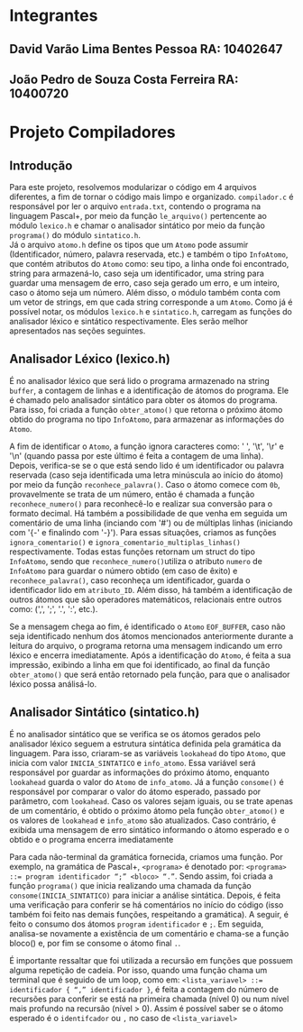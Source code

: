 # Integrantes

## David Varão Lima Bentes Pessoa   RA: 10402647
## João Pedro de Souza Costa Ferreira RA: 10400720

# Projeto Compiladores

## Introdução
Para este projeto, resolvemos modularizar o código em 4 arquivos diferentes, a fim de tornar o código mais limpo e organizado. `compilador.c` é responsável por ler o arquivo `entrada.txt`, contendo o programa na linguagem Pascal+, por meio da função `le_arquivo()` pertencente ao módulo `lexico.h` e chamar o analisador sintático por meio da função `programa()` do  módulo `sintatico.h`.  
Já o arquivo `atomo.h` define os tipos que um `Atomo` pode assumir (Identificador, número, palavra reservada, etc.) e também o tipo `InfoAtomo`, que contém atributos do `Atomo` como: seu tipo, a linha onde foi encontrado, string para armazená-lo, caso seja um identificador, uma string para guardar uma mensagem de erro, caso seja gerado um erro, e um inteiro, caso o átomo seja um número.  Além disso, o módulo também conta com um vetor de strings, em que cada string corresponde a um `Atomo`.
Como já é possível notar, os módulos `lexico.h` e `sintatico.h`, carregam as funções do analisador léxico e sintático respectivamente. Eles serão melhor apresentados nas seções seguintes.

## Analisador Léxico (lexico.h)
É no analisador léxico que será lido o programa armazenado na string `buffer`, a contagem de linhas e a identificação de átomos do programa. Ele é chamado pelo analisador sintático para obter os átomos do programa. Para isso, foi criada a função `obter_atomo()` que retorna o próximo átomo obtido do programa no tipo `InfoAtomo`, para armazenar as informações do `Atomo`.    

A fim de identificar o `Atomo`, a função ignora caracteres como: ' ', '\t', '\r' e '\n' (quando passa por este último é feita a contagem de uma linha). Depois, verifica-se se o que está sendo lido é um identificador ou palavra reservada (caso seja identificada uma letra minúscula ao início do átomo) por meio da função `reconhece_palavra()`. Caso o átomo comece com `0b`, provavelmente se trata de um número, então é chamada a função `reconhece_numero()` para reconhecê-lo e realizar sua conversão para o formato decimal. Há também a possibilidade de que venha em seguida um comentário de uma linha (inciando com '#') ou de múltiplas linhas (iniciando com '{-' e finalindo com '-}'). Para essas situações, criamos as funções `ignora_comentario()` e `ignora_comentario_multiplas_linhas()` respectivamente. Todas estas funções retornam um struct do tipo `InfoAtomo`, sendo que `reconhece_numero()`utiliza o atributo `numero` de `InfoAtomo` para guardar o número obtido (em caso de êxito) e `reconhece_palavra()`, caso reconheça um identificador, guarda o identificador lido em `atributo_ID`. Além disso, há também a identificação de outros átomos que são operadores matemáticos, relacionais entre outros como: (',', ';', '.', ':', etc.).    

Se a mensagem chega ao fim, é identificado o `Atomo` `EOF_BUFFER`, caso não seja identificado nenhum dos átomos mencionados anteriormente durante a leitura do arquivo, o programa retorna uma mensagem indicando um erro léxico e encerra imediatamente. Após a identificação do `Atomo`, é feita a sua impressão, exibindo a linha em que foi identificado, ao final da função `obter_atomo()` que será então retornado pela função, para que o analisador léxico possa análisá-lo.

## Analisador Sintático (sintatico.h)
É no analisador sintático que se verifica se os átomos gerados pelo analisador léxico seguem a estrutura sintática definida pela gramática da linguagem. Para isso, criaram-se as variáveis `lookahead` do tipo `Atomo`, que inicia com valor `INICIA_SINTATICO` e `info_atomo`. Essa variável será responsável por guardar as informações do próximo átomo, enquanto `lookahead` guarda o valor do `Atomo` de `info_atomo`. Já a função `consome()` é responsável por comparar o valor do átomo esperado, passado por parâmetro, com `lookahead`. Caso os valores sejam iguais, ou se trate apenas de um comentário, é obtido o próximo átomo pela função `obter_atomo()` e os valores de `lookahead` e `info_atomo` são atualizados. Caso contrário, é exibida uma mensagem de erro sintático informando o átomo esperado e o obtido e o programa encerra imediatamente  
  
Para cada não-terminal da gramática fornecida, criamos uma função. Por exemplo, na gramática de Pascal+, `<programa>` é denotado por: `<programa> ::= program identificador “;” <bloco> “.”`. Sendo assim, foi criada a função `programa()` que inicia realizando uma chamada da função `consome(INICIA_SINTATICO)` para iniciar a análise sintática. Depois, é feita uma verificação para conferir se há comentários no início do código (isso também foi feito nas demais funções, respeitando a gramática). A seguir, é feito o consumo dos átomos `program` `identificador` e `;`. Em seguida, analisa-se novamente a existência de um comentário e chama-se a função bloco() e, por fim se consome o átomo final `.`.  
  
É importante ressaltar que foi utilizada a recursão em funções que possuem alguma repetição de cadeia. Por isso, quando uma função chama um terminal que é seguido de um loop, como em: `<lista_variavel> ::= identificador { “,” identificador }`, é feita a contagem do número de recursões para conferir se está na primeira chamada (nível 0) ou num nível mais profundo na recursão (nível > 0). Assim é possível saber se o átomo esperado é o `identifcador` ou `,` no caso de `<lista_variavel>`